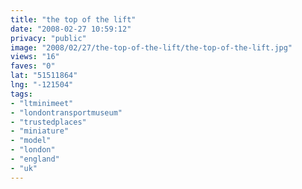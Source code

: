 ```yaml
---
title: "the top of the lift"
date: "2008-02-27 10:59:12"
privacy: "public"
image: "2008/02/27/the-top-of-the-lift/the-top-of-the-lift.jpg"
views: "16"
faves: "0"
lat: "51511864"
lng: "-121504"
tags:
- "ltminimeet"
- "londontransportmuseum"
- "trustedplaces"
- "miniature"
- "model"
- "london"
- "england"
- "uk"
---
```


